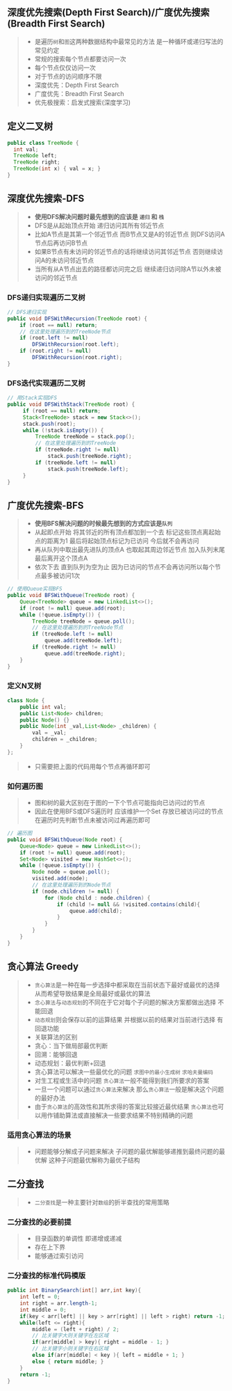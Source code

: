 ## 深度优先搜索(Depth First Search)/广度优先搜索(Breadth First Search)
> - 是遍历`树`和`图`这两种数据结构中最常见的方法 是一种循环或递归写法的常见约定
> - 常规的搜索每个节点都要访问一次
> - 每个节点仅仅访问一次
> - 对于节点的访问顺序不限
>  - 深度优先：Depth First Search
>  - 广度优先：Breadth First Search
>  - 优先极搜索：启发式搜索(深度学习)


## 定义二叉树
```java
public class TreeNode {
  int val;
  TreeNode left;
  TreeNode right;
  TreeNode(int x) { val = x; }
}
```

## 深度优先搜索-DFS
> - **使用DFS解决问题时最先想到的应该是 `递归` 和 `栈`**
> - DFS是从起始顶点开始 递归访问其所有邻近节点
> - 比如A节点是其第一个邻近节点 而B节点又是A的邻近节点 则DFS访问A节点后再访问B节点
> - 如果B节点有未访问的邻近节点的话将继续访问其邻近节点 否则继续访问A的未访问邻近节点
> - 当所有从A节点出去的路径都访问完之后 继续递归访问除A节以外未被访问的邻近节点

### DFS递归实现遍历二叉树
```java
// DFS递归实现
public void DFSWithRecursion(TreeNode root) {
    if (root == null) return;
    // 在这里处理遍历到的TreeNode节点
    if (root.left != null)
        DFSWithRecursion(root.left);
    if (root.right != null)
        DFSWithRecursion(root.right);
}
```

### DFS迭代实现遍历二叉树
```java
// 用Stack实现DFS
public void DFSWithStack(TreeNode root) {
     if (root == null) return;
     Stack<TreeNode> stack = new Stack<>();
     stack.push(root);
     while (!stack.isEmpty()) {
         TreeNode treeNode = stack.pop();
         // 在这里处理遍历到的TreeNode
         if (treeNode.right != null)
             stack.push(treeNode.right);
         if (treeNode.left != null)
             stack.push(treeNode.left);
     }
}
```

## 广度优先搜索-BFS
> - **使用BFS解决问题的时候最先想到的方式应该是`队列`**
> - 从起即点开始 将其邻近的所有顶点都加到一个去 标记这些顶点离起始点的距离为1 最后将起始顶点标记为已访问 今后就不会再访问
> - 再从队列中取出最先进队的顶点A 也取起其周边邻近节点 加入队列末尾 最后离开这个顶点A
> - 依次下去 直到队列为空为止 因为已访问的节点不会再访问所以每个节点最多被访问1次
```java
// 使用Queue实现BFS
public void BFSWithQueue(TreeNode root) {
    Queue<TreeNode> queue = new LinkedList<>();
    if (root != null) queue.add(root);
    while (!queue.isEmpty()) {
        TreeNode treeNode = queue.poll();
        // 在这里处理遍历到的TreeNode节点
        if (treeNode.left != null)
            queue.add(treeNode.left);
        if (treeNode.right != null)
            queue.add(treeNode.right);
    }
}
```

### 定义N叉树
```java
class Node {
    public int val;
    public List<Node> children;
    public Node() {}
    public Node(int _val,List<Node> _children) {
        val = _val;
        children = _children;
    }
};
```
> - 只需要把上面的代码用每个节点再循环即可


### 如何遍历图
> - 图和树的最大区别在于图的一下个节点可能指向已访问过的节点
> - 因此在使用BFS或DFS遍历时 应该维护一个Set 存放已被访问过的节点 在遍历时先判断节点未被访问过再遍历即可
```java
// 遍历图
public void BFSWithQueue(Node root) {
    Queue<Node> queue = new LinkedList<>();
    if (root != null) queue.add(root);
    Set<Node> visited = new HashSet<>();
    while (!queue.isEmpty()) {
        Node node = queue.poll();
        visited.add(node);
        // 在这里处理遍历到的Node节点
        if (node.children != null) {
            for (Node child : node.children) {
                if (child != null && !visited.contains(child){
                    queue.add(child);
                }
            }
        }
    }
}
```

## 贪心算法 Greedy
> - `贪心算法`是一种在每一步选择中都采取在当前状态下最好或最优的选择 从而希望导致结果是全局最好或最优的算法
> - `念心算法`与`动态规划`的不同在于它对每个子问题的解决方案都做出选择 不能回退
> - `动态规划`则会保存以前的运算结果 并根据以前的结果对当前进行选择 有回退功能
> - 关联算法的区别
>  - 贪心：当下做局部最优判断
>  - 回溯：能够回退
>  - 动态规划：最优判断+回退
> - 贪心算法可以解决一些最优化的问题 `求图中的最小生成树` `求哈夫曼编码`
> - 对生工程或生活中的问题 `贪心算法`一般不能得到我们所要求的答案
> - 一旦一个问题可以通过`贪心算法`来解决 那么`贪心算法`一般是解决这个问题的最好办法
> - 由于`贪心算法`的高效性和其所求得的答案比较接近最优结果 `贪心算法`也可以用作铺助算法或直接解决一些要求结果不特别精确的问题

### 适用贪心算法的场景
> - 问题能够分解成子问题来解决 子问题的最优解能够递推到最终问题的最优解 这种子问题最优解称为最优子结构

## 二分查找
> - `二分查找`是一种主要针对`数组`的折半查找的常用策略

### 二分查找的必要前提
> - 目录函数的单调性 即递增或递减
> - 存在上下界
> - 能够通过索引访问

### 二分查找的标准代码模版
```java
public int BinarySearch(int[] arr,int key){
	int left = 0;
	int right = arr.length-1;
	int middle = 0;
	if(key < arr[left] || key > arr[right] || left > right) return -1;
	while(left <= right){
		middle = (left + right) / 2;
		// 比关键字大则关键字在左区域
		if(arr[middle] > key){ right = middle - 1; }
		// 比关键字小则关键字在右区域
		else if(arr[middle] < key ){ left = middle + 1; }
		else { return middle; }
	}
	return -1;
}
```